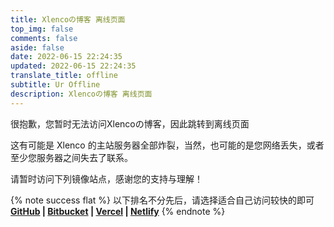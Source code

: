 ```yaml
---
title: Xlencoの博客 离线页面
top_img: false
comments: false
aside: false
date: 2022-06-15 22:24:35
updated: 2022-06-15 22:24:35
translate_title: offline
subtitle: Ur Offline
description: Xlencoの博客 离线页面
---
```



很抱歉，您暂时无法访问Xlencoの博客，因此跳转到离线页面

这有可能是 Xlenco 的主站服务器全部炸裂，当然，也可能的是您网络丢失，或者至少您服务器之间失去了联系。

请暂时访问下列镜像站点，感谢您的支持与理解！

{% note success flat %} 以下排名不分先后，请选择适合自己访问较快的即可</br> **[GitHub](https://xlenco.github.io) | [Bitbucket](https://xlenco.bitbucket.io) | [Vercel](https://xlenco.eu.org) | [Netlify](https://xlenco.netlify.app)** {% endnote %}
